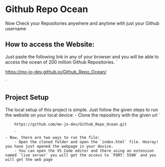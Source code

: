 # Github Repo Ocean
Now Check your Repositories anywhere and anytime with just your Github username

## How to access the Website:
Just paste the following link in any of your browser and you will be able to access the ocean of 200 million Github Repositories.
`

https://mo-jo-dev.github.io/Github_Repo_Ocean/

`
## Project Setup
The local setup of this project is simple. Just follow the given steps to run the website on your local device:
    - Clone the repository with the given url 
        `

        https://github.com/mo-jo-dev/Github_Repo_Ocean.git

        `
    - Now, there are two ways to run the file:
        - Open the cloned folder and open the `index.html` file. Hooray! you have just opened the webpage in your device.
        - You can open the VS Code editor and there using an extension named `live server` you will get the access to `PORT: 5500` and you will get the web page